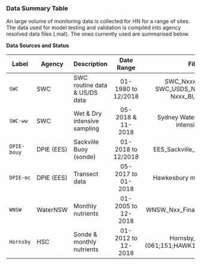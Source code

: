 ### Data Summary Table
An large volume of monitoring data is collected for HN for a range of sites. The data used for model testing and validation is compiled into agency resolved data files (.mat). The ones currently used are summarised below.


**Data Sources and Status**



| Label | Agency | Description        |  Date Range | Files  |
| ----- | --------| ----------------------- |:-------------:|:--------------------------:|
| `SWC` | SWC | SWC routine data & US/DS data | 01-1980 to 12/2018 | SWC_Nxxx_Final.csv; SWC_USDS_Nxxx_Final.csv; Nxxx_BI_WQ.csv;  |
| `SWC-ww` | SWC | Wet & Dry intensive sampling |05-2018 & 11-2018 | Sydney Water wet weather intensive.xlsx |
| `DPIE-bouy` | DPIE (EES) | Sackville Buoy (sonde) | 01-2018 to 12/2018 | EES_Sackville_Buoy_Final.csv |
| `DPIE-mc` | DPIE (EES)  | Transect data | 05-2017 to 01-2018 | Hawkesbury main channel.xls |
| `WNSW` | WaterNSW | Monthly nutrients | 01-2005 to 12-2018 | WNSW_Nxx_Final.csv (N64;N641) |
| `Hornsby` | HSC | Sonde & monthly nutrients | 01-2012 to 12-2018 | Hornsby_xxxx.csv (061;151;HAWK1;HAWK2;HAWK3)|
